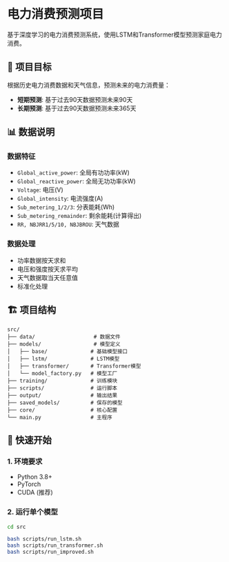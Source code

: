 # 电力消费预测项目

基于深度学习的电力消费预测系统，使用LSTM和Transformer模型预测家庭电力消费。

## 🎯 项目目标

根据历史电力消费数据和天气信息，预测未来的电力消费量：
- **短期预测**: 基于过去90天数据预测未来90天
- **长期预测**: 基于过去90天数据预测未来365天

## 📊 数据说明

### 数据特征
- `Global_active_power`: 全局有功功率(kW)
- `Global_reactive_power`: 全局无功功率(kW)
- `Voltage`: 电压(V)
- `Global_intensity`: 电流强度(A)
- `Sub_metering_1/2/3`: 分表能耗(Wh)
- `Sub_metering_remainder`: 剩余能耗(计算得出)
- `RR, NBJRR1/5/10, NBJBROU`: 天气数据

### 数据处理
- 功率数据按天求和
- 电压和强度按天求平均
- 天气数据取当天任意值
- 标准化处理

## 🏗️ 项目结构

```
src/
├── data/                   # 数据文件
├── models/                 # 模型定义
│   ├── base/              # 基础模型接口
│   ├── lstm/              # LSTM模型
│   ├── transformer/       # Transformer模型
│   └── model_factory.py   # 模型工厂
├── training/              # 训练模块
├── scripts/               # 运行脚本
├── output/                # 输出结果
├── saved_models/          # 保存的模型
├── core/                  # 核心配置
└── main.py                # 主程序
```

## 🚀 快速开始

### 1. 环境要求
- Python 3.8+
- PyTorch
- CUDA (推荐)

### 2. 运行单个模型
```bash
cd src

bash scripts/run_lstm.sh
bash scripts/run_transformer.sh
bash scripts/run_improved.sh
```
